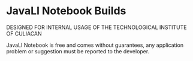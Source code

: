 # JavaLI Notebook Builds

DESIGNED FOR INTERNAL USAGE OF THE TECHNOLOGICAL INSTITUTE OF CULIACAN

JavaLI Notebook is free and comes without guarantees, any application problem or suggestion must be reported to the developer.
